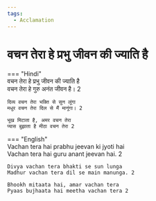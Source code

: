```yaml
---
tags:
  - Acclamation
---
```



  
# वचन तेरा हे प्रभु जीवन की ज्याति है  

=== "Hindi"  
    वचन तेरा हे प्रभु जीवन की ज्याति है  
    वचन तेरा हे गुरु अनंत जीवन है। 2  

    दिव्य वचन तेरा भक्ति से सुन लूंगा  
    मधुर वचन तेरा दिल से मैं मानूंगा। 2  

    भूख मिटाता है, अमर वचन तेरा  
    प्यास बुझाता है मीठा वचन तेरा 2  

=== "English"  
    Vachan tera hai prabhu jeevan ki jyoti hai  
    Vachan tera hai guru anant jeevan hai. 2  

    Divya vachan tera bhakti se sun lunga  
    Madhur vachan tera dil se main manunga. 2  

    Bhookh mitaata hai, amar vachan tera  
    Pyaas bujhaata hai meetha vachan tera 2  
